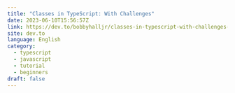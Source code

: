 ```yaml
---
title: "Classes in TypeScript: With Challenges"
date: 2023-06-10T15:56:57Z
link: https://dev.to/bobbyhalljr/classes-in-typescript-with-challenges-35jh?utm_medium=RSS&utm_source=news.12bit.vn
site: dev.to
language: English
category:
  - typescript
  - javascript
  - tutorial
  - beginners
draft: false
---
```

